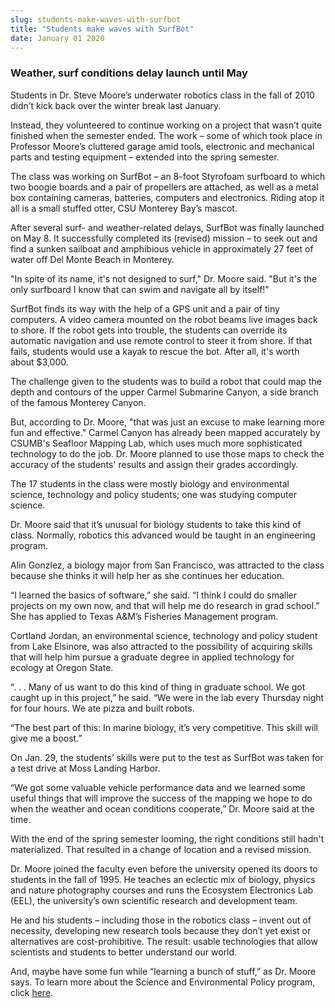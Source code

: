 ```yaml
---
slug: students-make-waves-with-surfbot
title: "Students make waves with SurfBot"
date: January 01 2020
---
```


 
<h3>Weather, surf conditions delay launch until May</h3>
<p>
  Students in Dr. Steve Moore’s underwater robotics class in the fall of 2010
  didn’t kick back over the winter break last January.
</p>
<p>
  Instead, they volunteered to continue working on a project that wasn’t quite
  finished when the semester ended. The work – some of which took place in
  Professor Moore’s cluttered garage amid tools, electronic and mechanical parts
  and testing equipment – extended into the spring semester.
</p>
<p>
  The class was working on SurfBot – an 8-foot Styrofoam surfboard to which two
  boogie boards and a pair of propellers are attached, as well as a metal box
  containing cameras, batteries, computers and electronics. Riding atop it all
  is a small stuffed otter, CSU Monterey Bay’s mascot.
</p>
<p>
  After several surf- and weather-related delays, SurfBot was finally launched
  on May 8. It successfully completed its (revised) mission – to seek out and
  find a sunken sailboat and amphibious vehicle in approximately 27 feet of
  water off Del Monte Beach in Monterey.
</p>
<p>
  "In spite of its name, it's not designed to surf," Dr. Moore said. "But it's
  the only surfboard I know that can swim and navigate all by itself!"
</p>
<p>
  SurfBot finds its way with the help of a GPS unit and a pair of tiny
  computers. A video camera mounted on the robot beams live images back to
  shore. If the robot gets into trouble, the students can override its automatic
  navigation and use remote control to steer it from shore. If that fails,
  students would use a kayak to rescue the bot. After all, it's worth about
  $3,000.
</p>
<p>
  The challenge given to the students was to build a robot that could map the
  depth and contours of the upper Carmel Submarine Canyon, a side branch of the
  famous Monterey Canyon.
</p>
<p>
  But, according to Dr. Moore, "that was just an excuse to make learning more
  fun and effective." Carmel Canyon has already been mapped accurately by
  CSUMB's Seafloor Mapping Lab, which uses much more sophisticated technology to
  do the job. Dr. Moore planned to use those maps to check the accuracy of the
  students' results and assign their grades accordingly.
</p>
<p>
  The 17 students in the class were mostly biology and environmental science,
  technology and policy students; one was studying computer science.
</p>
<p>
  Dr. Moore said that it’s unusual for biology students to take this kind of
  class. Normally, robotics this advanced would be taught in an engineering
  program.
</p>
<p>
  Alin Gonzlez, a biology major from San Francisco, was attracted to the class
  because she thinks it will help her as she continues her education.
</p>
<p>
  “I learned the basics of software,” she said. “I think I could do smaller
  projects on my own now, and that will help me do research in grad school.” She
  has applied to Texas A&amp;M’s Fisheries Management program.
</p>
<p>
  Cortland Jordan, an environmental science, technology and policy student from
  Lake Elsinore, was also attracted to the possibility of acquiring skills that
  will help him pursue a graduate degree in applied technology for ecology at
  Oregon State.
</p>
<p>
  “. . . Many of us want to do this kind of thing in graduate school. We got
  caught up in this project,” he said. “We were in the lab every Thursday night
  for four hours. We ate pizza and built robots.
</p>
<p>
  “The best part of this: In marine biology, it’s very competitive. This skill
  will give me a boost.”
</p>
<p>
  On Jan. 29, the students’ skills were put to the test as SurfBot was taken for
  a test drive at Moss Landing Harbor.
</p>
<p>
  “We got some valuable vehicle performance data and we learned some useful
  things that will improve the success of the mapping we hope to do when the
  weather and ocean conditions cooperate,” Dr. Moore said at the time.
</p>
<p>
  With the end of the spring semester looming, the right conditions still hadn't
  materialized. That resulted in a change of location and a revised mission.
</p>
<p>
  Dr. Moore joined the faculty even before the university opened its doors to
  students in the fall of 1995. He teaches an eclectic mix of biology, physics
  and nature photography courses and runs the Ecosystem Electronics Lab (EEL),
  the university’s own scientific research and development team.
</p>
<p>
  He and his students – including those in the robotics class – invent out of
  necessity, developing new research tools because they don’t yet exist or
  alternatives are cost-prohibitive. The result: usable technologies that allow
  scientists and students to better understand our world.
</p>
<p>
  And, maybe have some fun while “learning a bunch of stuff,” as Dr. Moore says.
  To learn more about the Science and Environmental Policy program, click
  <a href="https://sep.csumb.edu/sep/">here</a>.
</p>
 
